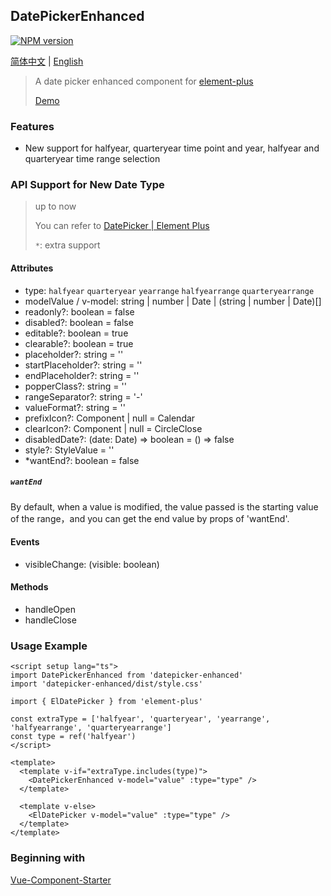 ## DatePickerEnhanced

[![NPM version](https://img.shields.io/npm/v/datepicker-enhanced)](https://www.npmjs.com/package/datepicker-enhanced)

[简体中文](./README_zhCN.md) | [English](./README.md)

> A date picker enhanced component for [element-plus](https://github.com/element-plus/element-plus)
>
> [Demo](https://liamrad.github.io/datepicker-enhanced/)

### Features

- New support for halfyear, quarteryear time point and year, halfyear and quarteryear time range selection

### API Support for New Date Type

> up to now
>
> You can refer to [DatePicker | Element Plus](https://element-plus.org/zh-CN/component/date-picker.html)
>
> `*`: extra support

#### Attributes

- type: `halfyear` `quarteryear` `yearrange` `halfyearrange` `quarteryearrange`
- modelValue / v-model:  string | number | Date | (string | number | Date)[]
- readonly?: boolean = false
- disabled?: boolean = false
- editable?: boolean = true
- clearable?: boolean = true
- placeholder?: string = ''
- startPlaceholder?: string = ''
- endPlaceholder?: string = ''
- popperClass?: string = ''
- rangeSeparator?: string = '-'
- valueFormat?: string = ''
- prefixIcon?: Component | null = Calendar
- clearIcon?: Component | null = CircleClose
- disabledDate?: (date: Date) => boolean = () => false
- style?: StyleValue = ''
- *wantEnd?: boolean = false

##### `wantEnd`

By default, when a value is modified, the value passed is the starting value of the range，and you can get the end value by props of 'wantEnd'.

#### Events

- visibleChange: (visible: boolean)

#### Methods

- handleOpen
- handleClose

### Usage Example

```vue
<script setup lang="ts">
import DatePickerEnhanced from 'datepicker-enhanced'
import 'datepicker-enhanced/dist/style.css'

import { ElDatePicker } from 'element-plus'

const extraType = ['halfyear', 'quarteryear', 'yearrange', 'halfyearrange', 'quarteryearrange']
const type = ref('halfyear')
</script>

<template>
  <template v-if="extraType.includes(type)">
    <DatePickerEnhanced v-model="value" :type="type" />
  </template>

  <template v-else>
    <ElDatePicker v-model="value" :type="type" />
  </template>
</template>
```

### Beginning with

[Vue-Component-Starter](https://github.com/peterroe/un/tree/main/templates/vue-component-starter)

